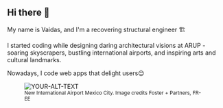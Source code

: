 ## Hi there 👋
My name is Vaidas, and I'm a recovering structural engineer 🏗️

I started coding while designing daring architectural visions at ARUP - soaring skyscrapers, bustling international airports, and inspiring arts and cultural landmarks.

Nowadays, I code web apps that delight users😌

<figure>
  <picture>
    <source media="(prefers-color-scheme: dark)" srcset="https://images.squarespace-cdn.com/content/v1/5ea4e4f023282b27f40175cc/1588649479176-FZEJZL3GGGG6GXT4GM3C/Skift+Photo.jpg">
    <source media="(prefers-color-scheme: light)" srcset="https://images.squarespace-cdn.com/content/v1/5ea4e4f023282b27f40175cc/1588649479176-FZEJZL3GGGG6GXT4GM3C/Skift+Photo.jpg">
    <img alt="YOUR-ALT-TEXT" src="YOUR-DEFAULT-IMAGE">
  </picture>
  <figcaption>
    <small>New International Airport Mexico City. Image credits Foster + Partners, FR-EE </small>
  </figcaption>
</figure>

<!--
**VRazgaitis/VRazgaitis** is a ✨ _special_ ✨ repository because its `README.md` (this file) appears on your GitHub profile.

Here are some ideas to get you started:

- 🔭 I’m currently working on ...
- 🌱 I’m currently learning ...
- 👯 I’m looking to collaborate on ...
- 🤔 I’m looking for help with ...
- 💬 Ask me about ...
- 📫 How to reach me: ...
- 😄 Pronouns: ...
- ⚡ Fun fact: ...
-->
